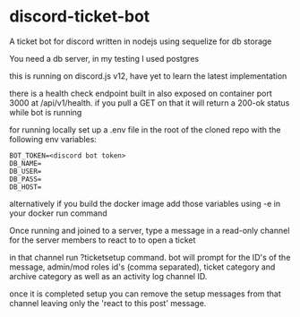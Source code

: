 # discord-ticket-bot

A ticket bot for discord written in nodejs using sequelize for db storage

You need a db server, in my testing I used postgres

this is running on discord.js v12, have yet to learn the latest implementation

there is a health check endpoint built in also exposed on container port 3000 at /api/v1/health. if you pull a GET on that it will return a 200-ok status while bot is running

for running locally set up a .env file in the root of the cloned repo with the following env variables:

```text
BOT_TOKEN=<discord bot token>
DB_NAME=
DB_USER=
DB_PASS=
DB_HOST=
```

alternatively if you build the docker image add those variables using -e in your docker run command

Once running and joined to a server, type a message in a read-only channel for the server members to react to to open a ticket

in that channel run ?ticketsetup command. bot will prompt for the ID's of  the message, admin/mod roles id's (comma separated), ticket category and archive category as well as an activity log channel ID.

once it is completed setup you can remove the setup messages from that channel leaving only the 'react to this post' message.
